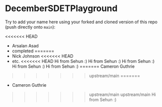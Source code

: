 # DecemberSDETPlayground

Try to add your name here using your forked and cloned version of this repo (push directly onto `main`):

<<<<<<< HEAD
- Arsalan Asad
- completed
=======
- Nick Johnson
<<<<<<< HEAD
- etc.
<<<<<<< HEAD
Hi from Sehun :)
Hi from Sehun :)
Hi from Sehun :)
Hi from Sehun :)
Hi from Sehun :)
=======
Cameron Guthrie
>>>>>>> upstream/main
=======
- Cameron Guthrie
>>>>>>> upstream/main
>>>>>>> upstream/main
Hi from Sehun :)
